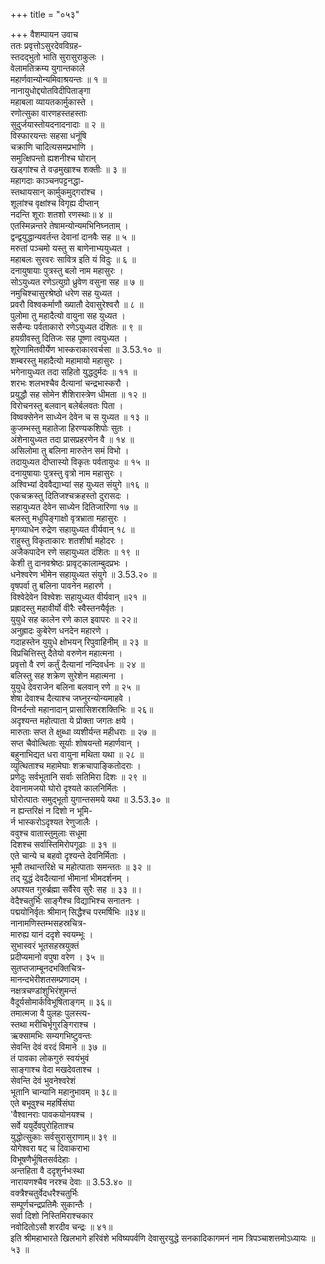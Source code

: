 +++
title = "०५३"

+++
वैशम्पायन उवाच  
ततः प्रवृत्तोऽसुरदेवविग्रह-  
स्तदद्भुतो भाति सुरासुराकुलः ।  
वेलामतिक्रम्य युगान्तकाले  
महार्णवान्योन्यमिवाश्रयन्तः ॥ १ ॥  
नानायुधोद्द्योतविदीपिताङ्गा  
महाबला व्यायतकार्मुकास्ते ।  
रणोत्सुका वारणहस्तहस्ताः  
सुदुर्जयास्तोयदनादनादाः ॥ २ ॥  
विस्फारयन्तः सहसा धनूंषि  
चक्राणि चादित्यसमप्रभाणि ।  
समुत्क्षिपन्तो ह्यशनीश्च घोरान्  
खड्गांश्च ते वज्रमुखाश्च शक्तीः ॥ ३ ॥  
महागदाः काञ्चनपट्टनद्धा-  
स्तथायसान् कार्मुकमुद्गरांश्च ।  
शूलांश्च वृक्षांश्च विगृह्य दीप्तान्  
नदन्ति शूराः शतशो रणस्थाः॥ ४ ॥  
एतस्मिन्नन्तरे तेषामन्योन्यमभिनिघ्नताम् ।  
द्वन्द्वयुद्धान्यवर्तन्त देवानां दानवैः सह ॥ ५ ॥  
मरुतां पञ्चमो यस्तु स बाणेनाभ्ययुध्यत ।  
महाबलः सुरवरः सावित्र इति यं विदुः ॥ ६ ॥  
दनायुषायाः पुत्रस्तु बलो नाम महासुरः ।  
सोऽयुध्यत रणेऽत्युग्रो ध्रुवेण वसुना सह ॥ ७ ॥  
नमुचिश्चासुरश्रेष्ठो धरेण सह युध्यत ।  
प्रवरौ विश्वकर्माणौ ख्यातौ देवासुरेश्वरौ ॥ ८ ॥  
पुलोमा तु महादैत्यो वायुना सह युध्यत ।  
ससैन्यः पर्वताकारो रणेऽयुध्यत दंशितः ॥ ९ ॥  
हयग्रीवस्तु दितिजः सह पूष्णा त्वयुध्यत ।  
शूरेणामितवीर्येण भास्कराकारवर्चसा ॥ 3.53.१० ॥  
शम्बरस्तु महादैत्यो महामायो महासुरः ।  
भगेनायुध्यत तदा सहितो युद्धदुर्मदः ॥ ११ ॥  
शरभः शलभश्चैव दैत्यानां चन्द्रभास्करौ ।  
प्रयुद्धौ सह सोमेन शैशिरास्त्रेण धीमता ॥ १२ ॥  
विरोचनस्तु बलवान् बलेर्बलवतः पिता ।  
विष्वक्सेनेन साध्येन देवेन च स युध्यत ॥ १३ ॥  
कुजम्भस्तु महातेजा हिरण्यकशिपोः सुतः ।  
अंशेनायुध्यत तदा प्रासप्रहरणेन वै ॥ १४ ॥  
असिलोमा तु बलिना मारुतेन समं विभो ।  
तदायुध्यत दीप्तास्यो विकृतः पर्वतायुधः ॥ १५ ॥  
दनायुषायाः पुत्रस्तु वृत्रो नाम महासुरः ।  
अश्विभ्यां देववैद्याभ्यां सह युध्यत संयुगे ॥१६ ॥  
एकचक्रस्तु दितिजश्चक्रहस्तो दुरासदः ।  
सहायुध्यत देवेन साध्येन दितिजारिणा १७ ॥  
बलस्तु मधुपिङ्गाक्षो वृत्रभ्राता महासुरः ।  
मृगव्याधेन रुद्रेण सहायुध्यत वीर्यवान् १८ ॥  
राहुस्तु विकृताकारः शतशीर्षा महोदरः ।  
अजैकपादेन रणे सहायुध्यत दंशितः ॥ १९ ॥  
केशी तु दानवश्रेष्ठः प्रावृट्कालाम्बुदप्रभः ।  
धनेश्वरेण भीमेन सहायुध्यत संयुगे ॥ 3.53.२० ॥  
वृषपर्वा तु बलिना पावनेन महारणे ।  
विश्वेदेवेन विश्वेशः सहायुध्यत वीर्यवान् ॥२१ ॥  
प्रह्रादस्तु महावीर्यो वीरैः स्वैस्तनयैर्वृतः ।  
युयुधे सह कालेन रणे काल इवापरः ॥ २२॥  
अनुह्रादः कुबेरेण धनदेन महारणे ।  
गदाहस्तेन युयुधे क्षोभयन् रिपुवाहिनीम् ॥ २३ ॥  
विप्रचित्तिस्तु दैतेयो वरुणेन महात्मना ।  
प्रवृत्तो वै रणं कर्तुं दैत्यानां नन्दिवर्धनः ॥ २४ ॥  
बलिस्तु सह शक्रेण सुरेशेन महात्मना ।  
युयुधे देवराजेन बलिना बलवान् रणे ॥ २५ ॥  
शेषा देवाश्च दैत्याश्च जघ्नुरन्योन्यमाहवे ।  
विनर्दन्तो महानादान् प्रासासिशरशक्तिभिः ॥ २६॥  
अदृश्यन्त महोत्पाता ये प्रोक्ता जगतः क्षये ।  
मारुताः सप्त ते क्षुब्धा व्यशीर्यन्त महीधराः ॥ २७ ॥  
सप्त चैवोत्थिताः सूर्याः शोषयन्तो महार्णवान् ।  
बहुनाभिद्यत धरा वायुना मथिता यथा ॥ २८ ॥  
व्युत्थिताश्च महामेघाः शक्रचापाङ्कितोदराः ।  
प्रणेदुः सर्वभूतानि सर्वाः सतिमिरा दिशः ॥ २९ ॥  
देवानामजयो घोरो दृश्यते कालनिर्मितः ।  
घोरोत्पातः समुद्भूतो युगान्तसमये यथा ॥ 3.53.३० ॥  
न ह्यन्तरिक्षं न दिशो न भूमि-  
र्न भास्करोऽदृश्यत रेणुजालैः ।  
ववुश्च वातास्तुमुलाः सधूमा  
दिशश्च सर्वास्तिमिरोपगूढाः ॥ ३१ ॥  
एते चान्ये च बहवो दृश्यन्ते देवनिर्मिताः ।  
भूमौ तथान्तरिक्षे च महोत्पाताः समन्ततः ॥ ३२ ॥  
तद् युद्धं देवदैत्यानां भीमानां भीमदर्शनम् ।  
अपश्यत गुरुर्ब्रह्मा सर्वैरेव सुरैः सह ॥ ३३ ॥।  
वेदैश्चतुर्भिः साङ्गैश्च विद्याभिश्च सनातनः ।  
पद्मयोनिर्वृतः श्रीमान् सिद्धैश्च परमर्षिभिः ॥३४॥  
नानामणिस्तम्भसहस्रचित्र-  
मारुह्य यानं ददृशे स्वयम्भूः ।  
सुभास्वरं भूतसहस्रयुक्तं  
प्रदीप्यमानो वपुषा वरेण । ३५ ॥  
सुतप्तजाम्बूनदभक्तिचित्र-  
मानन्दभेरीशतसम्प्रणादम् ।  
नक्षत्रचण्डांशुभिरंशुमन्तं  
वैदूर्यसोमार्कविभूषिताङ्गम् ॥ ३६॥  
तमात्मजा वै पुलहः पुलस्त्य-  
स्तथा मरीचिर्भृगुरङ्गिराश्च ।  
ऋक्सामभिः सम्यगभिष्टुवन्तः  
सेवन्ति देवं वरदं विमाने ॥ ३७ ॥  
तं पावका लोकगुरुं स्वयंभुवं  
साङ्गाश्च वेदा मखदेवताश्च ।  
सेवन्ति देवं भुवनेश्वरेशं  
भूतानि चान्यानि महानुभावम् ॥ ३८॥  
एते बभूवुश्च महर्षिसंघा  
'वैश्वानराः पावकयोनयश्च ।  
सर्वे ययुर्देवपुरोहिताश्च  
युद्धोत्सुकाः सर्वसुरासुराणाम्॥ ३९ ॥  
योगेश्वरा षट् च दिवाकराभा  
विभूषणैर्भूषितसर्वदेहाः ।  
अन्तहिता वै ददृशुर्नभःस्था  
नारायणश्चैव नरश्च देवाः ॥ 3.53.४० ॥  
वक्त्रैश्चतुर्वेदधरैश्चतुर्भिः  
सम्पूर्णचन्द्रप्रतिमैः सुकान्तैः ।  
सर्वा दिशो निस्तिमिराश्चकार  
नवोदितोऽसौ शरदीव चन्द्रः ॥ ४१॥  
इति श्रीमहाभारते खिलभागे हरिवंशे भविष्यपर्वणि देवासुरयुद्धे सनकादिकागमनं नाम त्रिपञ्चाशत्तमोऽध्यायः ॥ ५३ ॥